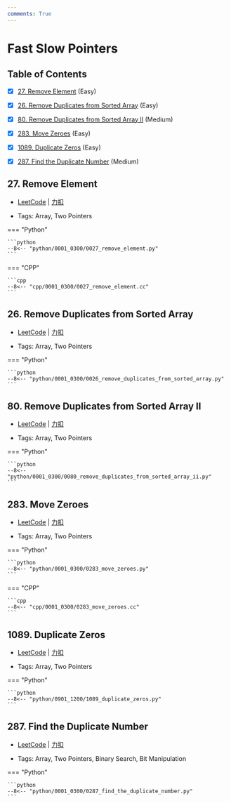 ```yaml
---
comments: True
---
```


# Fast Slow Pointers

## Table of Contents

- [x] [27. Remove Element](#27-remove-element) (Easy)
- [x] [26. Remove Duplicates from Sorted Array](#26-remove-duplicates-from-sorted-array) (Easy)
- [x] [80. Remove Duplicates from Sorted Array II](#80-remove-duplicates-from-sorted-array-ii) (Medium)
- [x] [283. Move Zeroes](#283-move-zeroes) (Easy)
- [x] [1089. Duplicate Zeros](#1089-duplicate-zeros) (Easy)
- [x] [287. Find the Duplicate Number](#287-find-the-duplicate-number) (Medium)


## 27. Remove Element

-    [LeetCode](https://leetcode.com/problems/remove-element/) | [力扣](https://leetcode.cn/problems/remove-element/)

-   Tags: Array, Two Pointers

=== "Python"

    ```python
    --8<-- "python/0001_0300/0027_remove_element.py"
    ```

=== "CPP"

    ```cpp
    --8<-- "cpp/0001_0300/0027_remove_element.cc"
    ```



## 26. Remove Duplicates from Sorted Array

-    [LeetCode](https://leetcode.com/problems/remove-duplicates-from-sorted-array/) | [力扣](https://leetcode.cn/problems/remove-duplicates-from-sorted-array/)

-   Tags: Array, Two Pointers

=== "Python"

    ```python
    --8<-- "python/0001_0300/0026_remove_duplicates_from_sorted_array.py"
    ```



## 80. Remove Duplicates from Sorted Array II

-    [LeetCode](https://leetcode.com/problems/remove-duplicates-from-sorted-array-ii/) | [力扣](https://leetcode.cn/problems/remove-duplicates-from-sorted-array-ii/)

-   Tags: Array, Two Pointers

=== "Python"

    ```python
    --8<-- "python/0001_0300/0080_remove_duplicates_from_sorted_array_ii.py"
    ```



## 283. Move Zeroes

-    [LeetCode](https://leetcode.com/problems/move-zeroes/) | [力扣](https://leetcode.cn/problems/move-zeroes/)

-   Tags: Array, Two Pointers

=== "Python"

    ```python
    --8<-- "python/0001_0300/0283_move_zeroes.py"
    ```

=== "CPP"

    ```cpp
    --8<-- "cpp/0001_0300/0283_move_zeroes.cc"
    ```



## 1089. Duplicate Zeros

-    [LeetCode](https://leetcode.com/problems/duplicate-zeros/) | [力扣](https://leetcode.cn/problems/duplicate-zeros/)

-   Tags: Array, Two Pointers

=== "Python"

    ```python
    --8<-- "python/0901_1200/1089_duplicate_zeros.py"
    ```



## 287. Find the Duplicate Number

-    [LeetCode](https://leetcode.com/problems/find-the-duplicate-number/) | [力扣](https://leetcode.cn/problems/find-the-duplicate-number/)

-   Tags: Array, Two Pointers, Binary Search, Bit Manipulation

=== "Python"

    ```python
    --8<-- "python/0001_0300/0287_find_the_duplicate_number.py"
    ```



